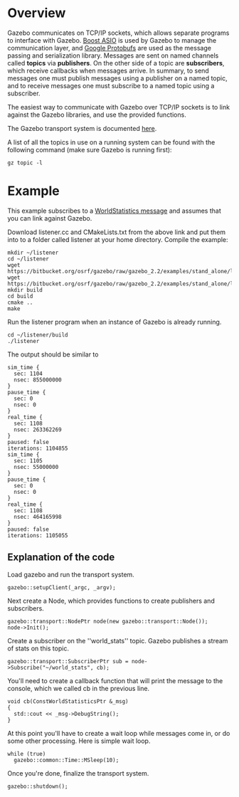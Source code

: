 # Overview

Gazebo communicates on TCP/IP sockets, which allows separate programs to interface with Gazebo. [Boost ASIO](http://www.boost.org/doc/libs/1_53_0/doc/html/boost_asio.html) is used by Gazebo to manage the communication layer, and [Google Protobufs](https://code.google.com/p/protobuf/) are used as the message passing and serialization library. Messages are sent on named channels called **topics** via **publishers**. On the other side of a topic are **subscribers**, which receive callbacks when messages arrive. In summary, to send messages one must publish messages using a publisher on a named topic, and to receive messages one must subscribe to a named topic using a subscriber.

The easiest way to communicate with Gazebo over TCP/IP sockets is to link against the Gazebo libraries, and use the provided functions.

The Gazebo transport system is documented [here](http://gazebosim.org/api/code/dev/group__gazebo__transport.html).

A list of all the topics in use on a running system can be found with the following command (make sure Gazebo is running first):

~~~
gz topic -l
~~~

# Example

This example subscribes to a [WorldStatistics message](http://gazebosim.org/api/msgs/dev/world__stats_8proto.html) and assumes that you can link against Gazebo.

Download listener.cc and CMakeLists.txt from the above link and put them into to a folder called listener at your home directory. Compile the example:

~~~
mkdir ~/listener
cd ~/listener
wget https://bitbucket.org/osrf/gazebo/raw/gazebo_2.2/examples/stand_alone/listener/listener.cc
wget https://bitbucket.org/osrf/gazebo/raw/gazebo_2.2/examples/stand_alone/listener/CMakeLists.txt
mkdir build
cd build
cmake ..
make
~~~

Run the listener program when an instance of Gazebo is already running.

~~~
cd ~/listener/build
./listener
~~~

The output should be similar to

~~~
sim_time {
  sec: 1104
  nsec: 855000000
}
pause_time {
  sec: 0
  nsec: 0
}
real_time {
  sec: 1108
  nsec: 263362269
}
paused: false
iterations: 1104855
sim_time {
  sec: 1105
  nsec: 55000000
}
pause_time {
  sec: 0
  nsec: 0
}
real_time {
  sec: 1108
  nsec: 464165998
}
paused: false
iterations: 1105055
~~~

## Explanation of the code ###

Load gazebo and run the transport system.

~~~
gazebo::setupClient(_argc, _argv);
~~~

Next create a Node, which provides functions to create publishers and subscribers.

~~~
gazebo::transport::NodePtr node(new gazebo::transport::Node());
node->Init();
~~~

Create a subscriber on the ''world_stats'' topic. Gazebo publishes a stream of stats on this topic.

~~~
gazebo::transport::SubscriberPtr sub = node->Subscribe("~/world_stats", cb);
~~~

You'll need to create a callback function that will print the message to the console, which we called cb in the previous line.

~~~
void cb(ConstWorldStatisticsPtr &_msg)
{
  std::cout << _msg->DebugString();
}
~~~

At this point you'll have to create a wait loop while messages come in, or do some other processing. Here is simple wait loop.

~~~
while (true)
  gazebo::common::Time::MSleep(10);
~~~

Once you're done, finalize the transport system.

~~~
gazebo::shutdown();
~~~
